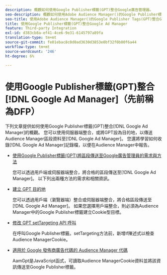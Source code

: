 ```yaml
---
description: 概觀如何使用Google Publisher標籤(GPT)整合Google廣告管理器。
seo-description: 概觀如何使用Adobe Audience Manager()的Google Publisher標籤(GPT)整合Google廣告AAM管理員。
seo-title: 使用Adobe Audience Manager()的Google Publisher Tags(GPT)整合Google Ad Manager(AAMGoogle Publisher Tags)
title: 使用Google Publisher標籤(GPT)整合Google Ad Manager
feature: Third-party Integration
exl-id: d383cb8a-ef41-4ce6-9e31-6145797a89fa
translation-type: tm+mt
source-git-commit: fe01ebac8c0d0ad3630d3853e0bf32f0b00f6a44
workflow-type: tm+mt
source-wordcount: '246'
ht-degree: 6%

---
```


# 使用Google Publisher標籤(GPT)整合[!DNL Google Ad Manager]（先前稱為DFP）

下列文章提供如何使用Google Publisher標籤(GPT)整合[!DNL Google Ad Manager]的概觀。 您可以使用伺服器端整合，或將GPT設為目的地，以傳送Audience Manager區段資料至[!DNL Google Ad Manager]。 您還將學習如何收錄[!DNL Google Ad Manager]記錄檔，以便在Audience Manager中報告。

* [使用Google Publisher標籤(GPT)將區段傳送至Google廣告管理員的需求與方法](/help/using/integration/gpt-aam-destination/gpt-aam-requirements.md)

   您可以透過用戶端或伺服器端整合，將合格的區段傳送至[!DNL Google Ad Manager]。 以下列出兩種方法的需求和相關資訊。

* [建立 GPT 目的地](/help/using/integration/gpt-aam-destination/gpt-aam-create-destination.md)

   您可以透過用戶端（瀏覽器端）整合或伺服器端整合，將合格區段傳送至[!DNL Google Ad Manager]。 如果您選擇用戶端整合，則必須為Audience Manager中的Google Publisher標籤建立Cookie型目標。

* [修改 GPT setTargeting API 呼叫](/help/using/integration/gpt-aam-destination/gpt-aam-modify-api.md)

   在呼叫Google Publisher標籤。setTargeting方法前，新增if陳述式以檢查Audience ManagerCookie。

* [適用於 Google 發佈商廣告代碼的 Audience Manager 代碼](/help/using/integration/gpt-aam-destination/gpt-aam-aamgpt-code.md)

   AamGpt是JavaScript函式，可讀取Audience ManagerCookie資料並將該資訊傳送至Google Publisher標籤。
